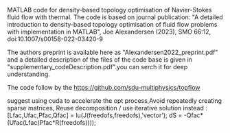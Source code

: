 MATLAB code for density-based topology optimisation of Navier-Stokes fluid flow with thermal. The code is based on journal publication: "A detailed introduction to density-based topology optimisation of fluid flow problems with implementation in MATLAB", Joe Alexandersen (2023), SMO 66:12, doi:10.1007/s00158-022-03420-9

The authors preprint is available here as "Alexandersen2022_preprint.pdf" and a detailed description of the files of the code base is given in "supplementary_codeDescription.pdf".you can serch it for deep understanding.

The code follow by the https://github.com/sdu-multiphysics/topflow

suggest using cuda to accelerate the opt process,Avoid repeatedly creating sparse matrices,
Reuse decomposition / use iterative solution instead :
[Lfac,Ufac,Pfac,Qfac] = lu(J(freedofs,freedofs),'vector');
dS = -Qfac*(Ufac\(Lfac\(Pfac*R(freedofs))));
